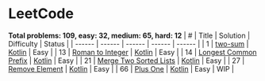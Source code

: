# LeetCode
**Total problems: 109, easy: 32, medium: 65, hard: 12**
| # | Title | Solution | Difficulty | Status |
| ------ | ------ | ------ | ------ | ------ |
| 1 | [two-sum](https://leetcode.com/problems/two-sum/description/) | [Kotlin](./easy/1.two-sum.kt) | Easy |
| 13 | [Roman to Integer](https://leetcode.com/problems/roman-to-integer/description/) | [Kotlin](./easy/13-roman-to-integer.kt) | Easy |
| 14 | [Longest Common Prefix](https://leetcode.com/problems/longest-common-prefix/description/) | [Kotlin](./easy/14.longest-common-prefix.kt) | Easy |
| 21 | [Merge Two Sorted Lists](https://leetcode.com/problems/merge-two-sorted-lists/description/) | [Kotlin](./easy/21.merge-two-sorted-lists.kt) | Easy |
| 27 | [Remove Element](https://leetcode.com/problems/remove-element/description/) | [Kotlin](./easy/27.remove-element.kt) | Easy |
| 66 | [Plus One](https://leetcode.com/problems/plus-one/description/) | [Kotlin](./easy/66.plus-one.kt) | Easy | WIP |
